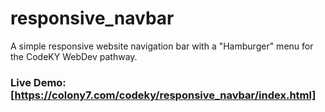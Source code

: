 # responsive_navbar

A simple responsive website navigation bar with a "Hamburger" menu for the CodeKY WebDev pathway.

### Live Demo: [https://colony7.com/codeky/responsive_navbar/index.html]
